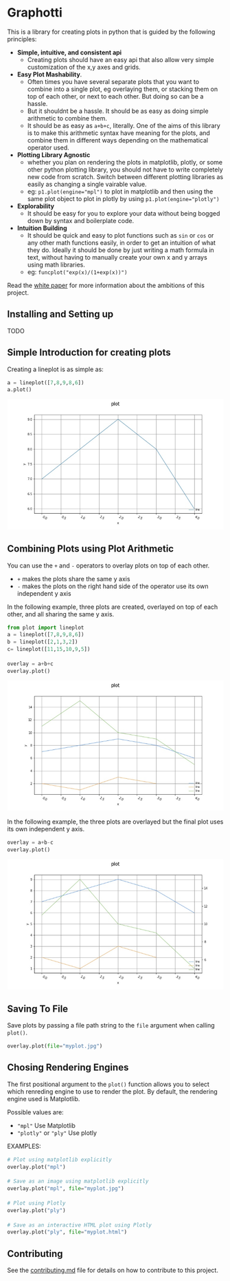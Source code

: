 # Graphotti

This is a library for creating plots in python that is guided by the following principles:

- **Simple, intuitive, and consistent api**
    - Creating plots should have an easy api that also allow very simple customization of the x,y axes and grids.
- **Easy Plot Mashability**.
    - Often times you have several separate plots that you want to combine into a single plot, eg overlaying them, or stacking them on top of each other, or next to each other. But doing so can be a hassle.
    - But it shouldnt be a hassle. It should be as easy as doing simple arithmetic to combine them.
    - It should be as easy as `a+b+c`, literally. One of the aims of this library is to make this arithmetic syntax have meaning for the plots, and combine them in different ways depending on the mathematical operator used.
- **Plotting Library Agnostic**
    - whether you plan on rendering the plots in matplotlib, plotly, or some other python plotting library, you should not have to write completely new code from scratch. Switch between different plotting libraries as easily as changing a single vairable value.
    - eg: `p1.plot(engine="mpl")` to plot in matplotlib and then using the same plot object to plot in plotly by using `p1.plot(engine="plotly")`
- **Explorability**
    - It should be easy for you to explore your data without being bogged down by syntax and boilerplate code.
- **Intuition Building**
    - It should be quick and easy to plot functions such as `sin` or `cos` or any other math functions easily, in order to get an intuition of what they do. Ideally it should be done by just writing a math formula in text, without having to manually create your own x and y arrays using math libraries.
    - eg: `funcplot("exp(x)/(1+exp(x))")`

Read the [white paper](white_paper.md) for more information about the ambitions of this project.

## Installing and Setting up

TODO

## Simple Introduction for creating plots

Creating a lineplot is as simple as:

```py
a = lineplot([7,8,9,8,6])
a.plot()
```

![image}](imgs/single_plot.jpg)


## Combining Plots using Plot Arithmetic

You can use the `+` and `-` operators to overlay plots on top of each other.

- `+` makes the plots share the same y axis
- `-` makes the plots on the right hand side of the operator use its own independent y axis

In the following example, three plots are created, overlayed on top of each other, and all sharing the same y axis.

```py
from plot import lineplot
a = lineplot([7,8,9,8,6])
b = lineplot([2,1,3,2])
c= lineplot([11,15,10,9,5])

overlay = a+b+c
overlay.plot()
```

![image](imgs/overlay_example.jpg)

In the following example, the three plots are overlayed but the final plot uses its own independent y axis.

```py
overlay = a+b-c
overlay.plot()
```

![image](imgs/overlay_example_independent_y.jpg)

## Saving To File

Save plots by passing a file path string to the `file` argument when calling `plot()`.

```py
overlay.plot(file="myplot.jpg")
```


## Chosing Rendering Engines

The first positional argument to the `plot()` function allows you to select which renreding engine to use to render the plot. By default, the rendering engine used is Matplotlib.

Possible values are:

- `"mpl"` Use Matplotlib
- `"plotly"` or `"ply"` Use plotly


EXAMPLES:

```py
# Plot using matplotlib explicitly
overlay.plot("mpl")

# Save as an image using matplotlib explicitly
overlay.plot("mpl", file="myplot.jpg")

# Plot using Plotly
overlay.plot("ply")

# Save as an interactive HTML plot using Plotly
overlay.plot("ply", file="myplot.html")
```



## Contributing

See the [contributing.md](contributing.md) file for details on how to contribute to this project.
